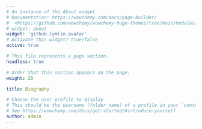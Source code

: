 ```yaml
---
# An instance of the About widget.
# Documentation: https://wowchemy.com/docs/page-builder/
#  <https://github.com/wowchemy/wowchemy-hugo-themes/tree/main/modules/wowchemy/layouts/partials/widgets/about.html>
# widget: about
widget: 'github.lymlin.avatar'
# Activate this widget? true/false
active: true

# This file represents a page section.
headless: true

# Order that this section appears on the page.
weight: 20

title: Biography

# Choose the user profile to display
# This should be the username (folder name) of a profile in your `content/authors/` folder.
# See https://wowchemy.com/docs/get-started/#introduce-yourself
author: admin
---
```


